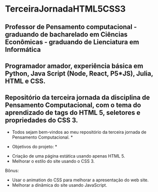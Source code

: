 # TerceiraJornadaHTML5CSS3
## Professor de Pensamento computacional -  graduando de bacharelado em Ciências Econômicas - graduando de Lienciatura em Informática
## Programador amador, experiência básica em Python, Java Script (Node, React, P5*JS), Julia, HTML e CSS.
## Repositório da terceira jornada da disciplina de Pensamento Computacional, com o tema do aprendizado de tags do HTML 5, seletores e propriedades do CSS 3.
 
* Todos sejam bem-vindos ao meu repositório da terceira jornada de Pensamento Computacional. *

* Objetivos do projeto: *

- Criação de uma página estática usando apenas HTML 5.
- Melhorar o estilo do site usando o CSS 3.


Bônus:
- Usar o animation do CSS para melhorar a apresentação do web site.
- Melhorar a dinâmica do site usando JavaScript.

